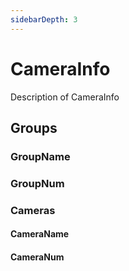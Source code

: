 ```yaml
---
sidebarDepth: 3
---
```


# CameraInfo

Description of CameraInfo

## Groups <Badge text="Array" />

### GroupName

### GroupNum

### Cameras <Badge text="Array" />

#### CameraName

#### CameraNum
